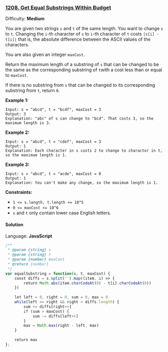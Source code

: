 ### [1208\. Get Equal Substrings Within Budget](https://leetcode.com/problems/get-equal-substrings-within-budget/)

Difficulty: **Medium**


You are given two strings `s` and `t` of the same length. You want to change `s` to `t`. Changing the `i`-th character of `s` to `i`-th character of `t` costs `|s[i] - t[i]|` that is, the absolute difference between the ASCII values of the characters.

You are also given an integer `maxCost`.

Return the maximum length of a substring of `s` that can be changed to be the same as the corresponding substring of `t`with a cost less than or equal to `maxCost`.

If there is no substring from `s` that can be changed to its corresponding substring from `t`, return `0`.

**Example 1:**

```
Input: s = "abcd", t = "bcdf", maxCost = 3
Output: 3
Explanation: "abc" of s can change to "bcd". That costs 3, so the maximum length is 3.
```

**Example 2:**

```
Input: s = "abcd", t = "cdef", maxCost = 3
Output: 1
Explanation: Each character in s costs 2 to change to charactor in t, so the maximum length is 1.
```

**Example 3:**

```
Input: s = "abcd", t = "acde", maxCost = 0
Output: 1
Explanation: You can't make any change, so the maximum length is 1.
```

**Constraints:**

*   `1 <= s.length, t.length <= 10^5`
*   `0 <= maxCost <= 10^6`
*   `s` and `t` only contain lower case English letters.


#### Solution

Language: **JavaScript**

```javascript
/**
 * @param {string} s
 * @param {string} t
 * @param {number} maxCost
 * @return {number}
 */
var equalSubstring = function(s, t, maxCost) {
    const diffs = s.split('').map((item, i) => {
        return Math.abs(item.charCodeAt(0) - t[i].charCodeAt(0))
    })
    
    let left = 0, right = 0, sum = 0, max = 0
    while(left <= right && right < diffs.length) {
        sum += diffs[right++]
        if (sum > maxCost) {
            sum -= diffs[left++]
        }
        max = Math.max(right - left, max)
    }
    
    return max
};
```